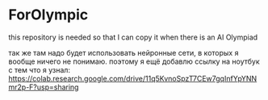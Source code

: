 # ForOlympic
this repository is needed so that I can copy it when there is an AI Olympiad

так же там надо будет использовать нейронные сети, в которых я вообще ничего не понимаю.
поэтому я ещё добавлю ссылку на ноутбук с тем что я узнал:
https://colab.research.google.com/drive/11q5KvnoSpzT7CEw7gqInfYpYNNmr2p-F?usp=sharing
